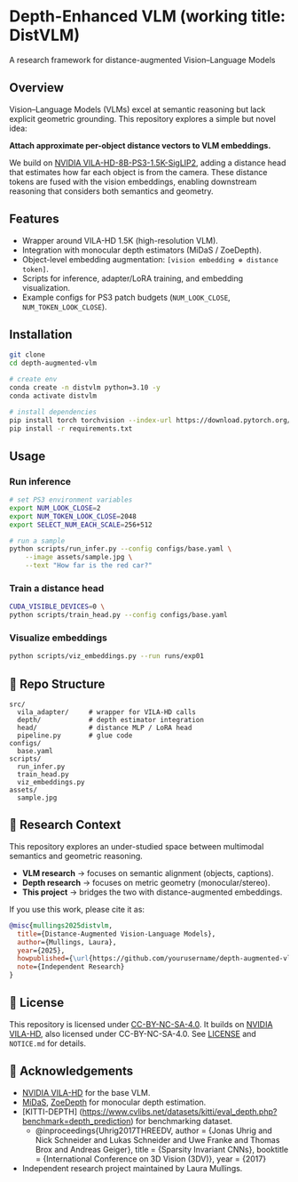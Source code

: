 # Depth-Enhanced VLM (working title: DistVLM)

A research framework for distance-augmented Vision–Language Models

## Overview

Vision–Language Models (VLMs) excel at semantic reasoning but lack explicit geometric grounding. This repository explores a simple but novel idea:

**Attach approximate per-object distance vectors to VLM embeddings.**

We build on [NVIDIA VILA-HD-8B-PS3-1.5K-SigLIP2](https://github.com/Efficient-Large-Model/VILA), adding a distance head that estimates how far each object is from the camera. These distance tokens are fused with the vision embeddings, enabling downstream reasoning that considers both semantics and geometry.

## Features

- Wrapper around VILA-HD 1.5K (high-resolution VLM).
- Integration with monocular depth estimators (MiDaS / ZoeDepth).
- Object-level embedding augmentation: `[vision embedding ⊕ distance token]`.
- Scripts for inference, adapter/LoRA training, and embedding visualization.
- Example configs for PS3 patch budgets (`NUM_LOOK_CLOSE`, `NUM_TOKEN_LOOK_CLOSE`).

## Installation

```bash
git clone 
cd depth-augmented-vlm

# create env
conda create -n distvlm python=3.10 -y
conda activate distvlm

# install dependencies
pip install torch torchvision --index-url https://download.pytorch.org/whl/cu121
pip install -r requirements.txt
```

## Usage

### Run inference

```bash
# set PS3 environment variables
export NUM_LOOK_CLOSE=2
export NUM_TOKEN_LOOK_CLOSE=2048
export SELECT_NUM_EACH_SCALE=256+512

# run a sample
python scripts/run_infer.py --config configs/base.yaml \
    --image assets/sample.jpg \
    --text "How far is the red car?"
```

### Train a distance head

```bash
CUDA_VISIBLE_DEVICES=0 \
python scripts/train_head.py --config configs/base.yaml
```

### Visualize embeddings

```bash
python scripts/viz_embeddings.py --run runs/exp01
```

## 📂 Repo Structure

```
src/
  vila_adapter/     # wrapper for VILA-HD calls
  depth/            # depth estimator integration
  head/             # distance MLP / LoRA head
  pipeline.py       # glue code
configs/
  base.yaml
scripts/
  run_infer.py
  train_head.py
  viz_embeddings.py
assets/
  sample.jpg
```

## 🧪 Research Context

This repository explores an under-studied space between multimodal semantics and geometric reasoning.

- **VLM research** → focuses on semantic alignment (objects, captions).
- **Depth research** → focuses on metric geometry (monocular/stereo).
- **This project** → bridges the two with distance-augmented embeddings.

If you use this work, please cite it as:

```bibtex
@misc{mullings2025distvlm,
  title={Distance-Augmented Vision-Language Models},
  author={Mullings, Laura},
  year={2025},
  howpublished={\url{https://github.com/yourusername/depth-augmented-vlm}},
  note={Independent Research}
}
```

## 📜 License

This repository is licensed under [CC-BY-NC-SA-4.0](LICENSE).
It builds on [NVIDIA VILA-HD](https://github.com/Efficient-Large-Model/VILA), also licensed under CC-BY-NC-SA-4.0.
See [LICENSE](LICENSE) and `NOTICE.md` for details.

## 🙏 Acknowledgements

- [NVIDIA VILA-HD](https://github.com/Efficient-Large-Model/VILA) for the base VLM.
- [MiDaS](https://github.com/isl-org/MiDaS), [ZoeDepth](https://github.com/isl-org/ZoeDepth) for monocular depth estimation.
- [KITTI-DEPTH] (https://www.cvlibs.net/datasets/kitti/eval_depth.php?benchmark=depth_prediction) for benchmarking dataset.
  - @inproceedings{Uhrig2017THREEDV,
  author = {Jonas Uhrig and Nick Schneider and Lukas Schneider and Uwe Franke and Thomas Brox and Andreas Geiger},
  title = {Sparsity Invariant CNNs},
  booktitle = {International Conference on 3D Vision (3DV)},
  year = {2017} 
- Independent research project maintained by Laura Mullings.
